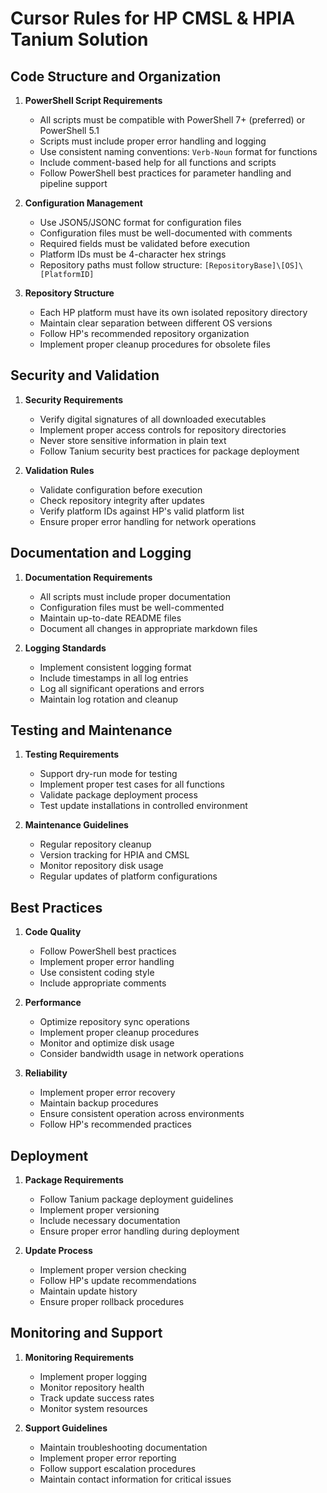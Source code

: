 # Cursor Rules for HP CMSL & HPIA Tanium Solution

## Code Structure and Organization

1. **PowerShell Script Requirements**
   - All scripts must be compatible with PowerShell 7+ (preferred) or PowerShell 5.1
   - Scripts must include proper error handling and logging
   - Use consistent naming conventions: `Verb-Noun` format for functions
   - Include comment-based help for all functions and scripts
   - Follow PowerShell best practices for parameter handling and pipeline support

2. **Configuration Management**
   - Use JSON5/JSONC format for configuration files
   - Configuration files must be well-documented with comments
   - Required fields must be validated before execution
   - Platform IDs must be 4-character hex strings
   - Repository paths must follow structure: `[RepositoryBase]\[OS]\[PlatformID]`

3. **Repository Structure**
   - Each HP platform must have its own isolated repository directory
   - Maintain clear separation between different OS versions
   - Follow HP's recommended repository organization
   - Implement proper cleanup procedures for obsolete files

## Security and Validation

1. **Security Requirements**
   - Verify digital signatures of all downloaded executables
   - Implement proper access controls for repository directories
   - Never store sensitive information in plain text
   - Follow Tanium security best practices for package deployment

2. **Validation Rules**
   - Validate configuration before execution
   - Check repository integrity after updates
   - Verify platform IDs against HP's valid platform list
   - Ensure proper error handling for network operations

## Documentation and Logging

1. **Documentation Requirements**
   - All scripts must include proper documentation
   - Configuration files must be well-commented
   - Maintain up-to-date README files
   - Document all changes in appropriate markdown files

2. **Logging Standards**
   - Implement consistent logging format
   - Include timestamps in all log entries
   - Log all significant operations and errors
   - Maintain log rotation and cleanup

## Testing and Maintenance

1. **Testing Requirements**
   - Support dry-run mode for testing
   - Implement proper test cases for all functions
   - Validate package deployment process
   - Test update installations in controlled environment

2. **Maintenance Guidelines**
   - Regular repository cleanup
   - Version tracking for HPIA and CMSL
   - Monitor repository disk usage
   - Regular updates of platform configurations

## Best Practices

1. **Code Quality**
   - Follow PowerShell best practices
   - Implement proper error handling
   - Use consistent coding style
   - Include appropriate comments

2. **Performance**
   - Optimize repository sync operations
   - Implement proper cleanup procedures
   - Monitor and optimize disk usage
   - Consider bandwidth usage in network operations

3. **Reliability**
   - Implement proper error recovery
   - Maintain backup procedures
   - Ensure consistent operation across environments
   - Follow HP's recommended practices

## Deployment

1. **Package Requirements**
   - Follow Tanium package deployment guidelines
   - Implement proper versioning
   - Include necessary documentation
   - Ensure proper error handling during deployment

2. **Update Process**
   - Implement proper version checking
   - Follow HP's update recommendations
   - Maintain update history
   - Ensure proper rollback procedures

## Monitoring and Support

1. **Monitoring Requirements**
   - Implement proper logging
   - Monitor repository health
   - Track update success rates
   - Monitor system resources

2. **Support Guidelines**
   - Maintain troubleshooting documentation
   - Implement proper error reporting
   - Follow support escalation procedures
   - Maintain contact information for critical issues 